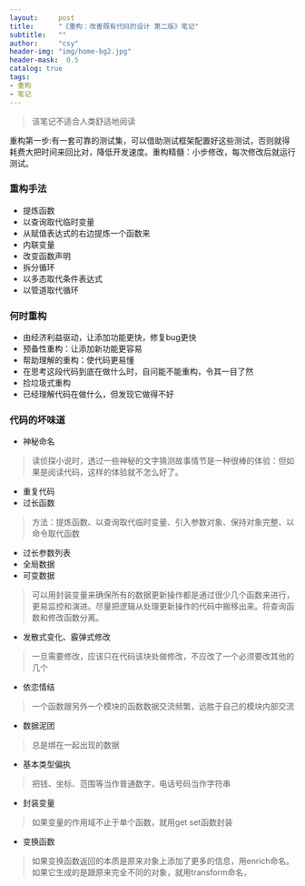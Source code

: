 ```yaml
---
layout:     post
title:      "《重构：改善既有代码的设计 第二版》笔记"
subtitle:   ""
author:     "csy"
header-img: "img/home-bg2.jpg"
header-mask:  0.5
catalog: true
tags:
- 重构
- 笔记
---
```


> 该笔记不适合人类舒适地阅读


重构第一步:有一套可靠的测试集，可以借助测试框架配置好这些测试，否则就得耗费大把时间来回比对，降低开发速度。重构精髓：小步修改，每次修改后就运行测试。
### 重构手法
- 提炼函数
- 以查询取代临时变量
- 从赋值表达式的右边提炼一个函数来
- 内联变量
- 改变函数声明
- 拆分循环
- 以多态取代条件表达式
- 以管道取代循环

### 何时重构
- 由经济利益驱动，让添加功能更快，修复bug更快
- 预备性重构：让添加新功能更容易
- 帮助理解的重构：使代码更易懂
- 在思考这段代码到底在做什么时，自问能不能重构，令其一目了然
- 捡垃圾式重构
- 已经理解代码在做什么，但发现它做得不好​​

### 代码的坏味道
- 神秘命名
>读侦探小说时，透过一些神秘的文字猜测故事情节是一种很棒的体验：但如果是阅读代码，这样的体验就不怎么好了。

- 重复代码
- 过长函数
>方法：提炼函数、以查询取代临时变量、引入参数对象、保持对象完整、以命令取代函数

- 过长参数列表
- 全局数据
- 可变数据
>可以用封装变量来确保所有的数据更新操作都是通过很少几个函数来进行，更易监控和演进。尽量把逻辑从处理更新操作的代码中搬移出来。将查询函数和修改函数分离。

- 发散式变化、霰弹式修改
>一旦需要修改，应该只在代码该块处做修改，不应改了一个必须要改其他的几个

- 依恋情结
>一个函数跟另外一个模块的函数数据交流频繁，远胜于自己的模块内部交流

- 数据泥团
>总是绑在一起出现的数据

- 基本类型偏执
>把钱、坐标、范围等当作普通数字，电话号码当作字符串​

- 封装变量
> 如果变量的作用域不止于单个函数，就用get set函数封装

- 变换函数
> 如果变换函数返回的本质是原来对象上添加了更多的信息，用enrich命名。如果它生成的是跟原来完全不同的对象，就用transform命名，
